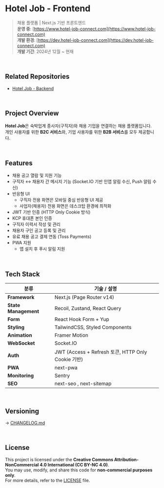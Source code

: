 # Hotel Job - Frontend

> 채용 플랫폼 | Next.js 기반 프론트엔드  
> **운영 중**: [https://www.hotel-job-connect.com](https://www.hotel-job-connect.com)  
> **개발 환경**: [https://dev.hotel-job-connect.com](https://dev.hotel-job-connect.com)  
> **개발 기간**: 2024년 12월 ~ 현재

<br>

## Related Repositories

- [Hotel Job - Backend](https://github.com/K-Soo/hotel-job-api)

<br>


## Project Overview

**Hotel Job**은 숙박업계 종사자(구직자)와 채용 기업을 연결하는 채용 플랫폼입니다.  
개인 사용자를 위한 **B2C 서비스**와, 기업 사용자를 위한 **B2B 서비스**를 모두 제공합니다.

<br>

## Features

- 채용 공고 열람 및 지원 기능
- 구직자 ↔ 채용자 간 메시지 기능
  (Socket.IO 기반 인앱 알림 수신, Push 알림 수신)
- 반응형 UI
  - 구직자 전용 화면은 모바일 중심 반응형 UI 제공
  - 사업자(채용자) 전용 화면은 데스크탑 환경에 최적화
- JWT 기반 인증 (HTTP Only Cookie 방식)
- KCP 휴대폰 본인 인증
- 구직자 이력서 작성 및 관리
- 채용자 구인 공고 등록 및 관리
- 유료 채용 공고 결제 연동 (Toss Payments)
- PWA 지원
  - 앱 설치 후 푸시 알림 지원

<br>

## Tech Stack

| 분류                 | 기술 / 설명                                        |
| -------------------- | -------------------------------------------------- |
| **Framework**        | Next.js (Page Router v14)                          |
| **State Management** | Recoil, Zustand, React Query                       |
| **Form**             | React Hook Form + Yup                              |
| **Styling**          | TailwindCSS, Styled Components                     |
| **Animation**        | Framer Motion                                      |
| **WebSocket**        | Socket.IO                                          |
| **Auth**             | JWT (Access + Refresh 토큰, HTTP Only Cookie 기반) |
| **PWA**              | next-pwa                                           |
| **Monitoring**       | Sentry                                             |
| **SEO**              | next-seo , next-sitemap                            |

<br>





## Versioning

→ [CHANGELOG.md](./CHANGELOG.md)

<br>

## License

This project is licensed under the **Creative Commons Attribution-NonCommercial 4.0 International (CC BY-NC 4.0)**.  
You may use, modify, and share this code for **non-commercial purposes only**.  
For more details, refer to the [LICENSE](./LICENSE) file.
